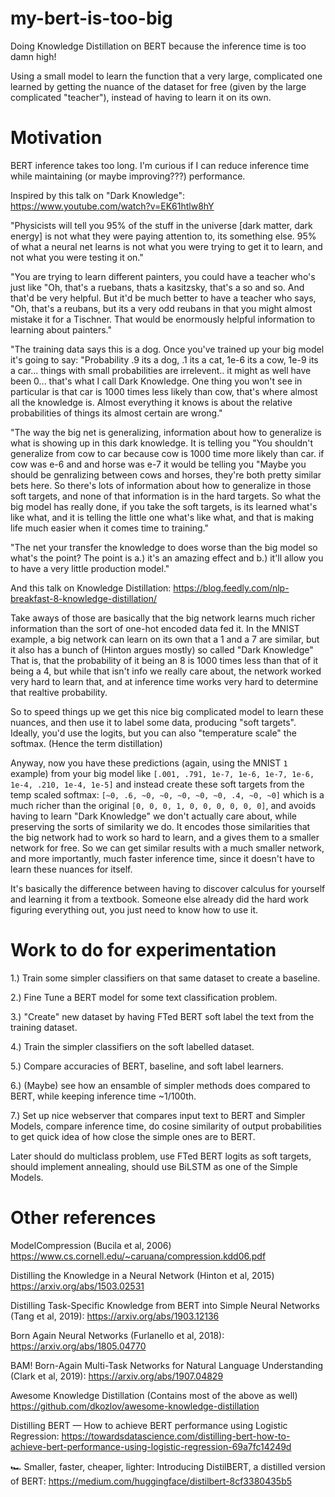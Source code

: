# my-bert-is-too-big
Doing Knowledge Distillation on BERT because the inference time is too damn high!

Using a small model to learn the function that a very large, complicated one learned by getting the nuance of the dataset for free (given by the large complicated "teacher"), instead of having to learn it on its own.


# Motivation
BERT inference takes too long. I'm curious if I can reduce inference time while maintaining (or maybe improving???) performance.

Inspired by this talk on "Dark Knowledge": https://www.youtube.com/watch?v=EK61htlw8hY

"Physicists will tell you 95% of the stuff in the universe [dark matter, dark energy] is not what they were paying attention to, its something else. 95% of what a neural net learns is not what you were trying to get it to learn, and not what you were testing it on."

"You are trying to learn different painters, you could have a teacher who's just like "Oh, that's a ruebans, thats a kasitzsky, that's a so and so. And that'd be very helpful. But it'd be much better to have a teacher who says, "Oh, that's a reubans, but its a very odd reubans in that you might almost mistake it for a Tischner. That would be enormously helpful information to learning about painters."

"The training data says this is a dog. Once you've trained up your big model it's going to say: "Probability .9 its a dog, .1 its a cat, 1e-6 its a cow, 1e-9 its a car... things with small probabilities are irrelevent.. it might as well have been 0... that's what I call Dark Knowledge. One thing you won't see in particular is that car is 1000 times less likely than cow, that's where almost all the knowledge is. Almost everything it knows is about the relative probabilities of things its almost certain are wrong."

"The way the big net is generalizing, information about how to generalize is what is showing up in this dark knowledge. It is telling you "You shouldn't generalize from cow to car because cow is 1000 time more likely than car. if cow was e-6 and and horse was e-7 it would be telling you "Maybe you should be genralizing between cows and horses, they're both pretty similar bets here. So there's lots of information about how to generalize in those soft targets, and none of that information is in the hard targets. So what the big model has really done, if you take the soft targets, is its learned what's like what, and it is telling the little one what's like what, and that is making life much easier when it comes time to training."

"The net your transfer the knowledge to does worse than the big model so what's the point? The point is a.) it's an amazing effect and b.) it'll allow you to have a very little production model."

And this talk on Knowledge Distillation: https://blog.feedly.com/nlp-breakfast-8-knowledge-distillation/

Take aways of those are basically that the big network learns much richer information than the sort of one-hot encoded data fed it.
In the MNIST example, a big network can learn on its own that a 1 and a 7 are similar, but it also has a bunch of (Hinton argues mostly) so called "Dark Knowledge"
That is, that the probability of it being an 8 is 1000 times less than that of it being a 4, but while that isn't info we really care about, the network worked very hard to learn that, and at inference time works very hard to determine that realtive probability.

So to speed things up we get this nice big complicated model to learn these nuances, and then use it to label some data, producing "soft targets".
Ideally, you'd use the logits, but you can also "temperature scale" the softmax. (Hence the term distillation)

Anyway, now you have these predictions (again, using the MNIST `1` example) from your big model like `[.001, .791, 1e-7, 1e-6, 1e-7, 1e-6, 1e-4, .210, 1e-4, 1e-5]` and instead create these soft targets from the temp scaled softmax: `[~0, .6, ~0, ~0, ~0, ~0, ~0, .4, ~0, ~0]` which is a much richer than the original `[0, 0, 0, 1, 0, 0, 0, 0, 0, 0]`, and avoids having to learn "Dark Knowledge" we don't actually care about, while preserving the sorts of similarity we do.
It encodes those similarities that the big network had to work so hard to learn, and a gives them to a smaller network for free. So we can get similar results with a much smaller network, and more importantly, much faster inference time, since it doesn't have to learn these nuances for itself.


It's basically the difference between having to discover calculus for yourself and learning it from a textbook. Someone else already did the hard work figuring everything out, you just need to know how to use it.

# Work to do for experimentation
1.) Train some simpler classifiers on that same dataset to create a baseline.

2.) Fine Tune a BERT model for some text classification problem.

3.) "Create" new dataset by having FTed BERT soft label the text from the training dataset.

4.) Train the simpler classifiers on the soft labelled dataset.

5.) Compare accuracies of BERT, baseline, and soft label learners.

6.) (Maybe) see how an ensamble of simpler methods does compared to BERT, while keeping inference time ~1/100th.

7.) Set up nice webserver that compares input text to BERT and Simpler Models, compare inference time, do cosine similarity of output probabilities to get quick idea of how close the simple ones are to BERT.

Later should do multiclass problem, use FTed BERT logits as soft targets, should implement annealing, should use BiLSTM as one of the Simple Models.

# Other references
ModelCompression (Bucila et al, 2006)
https://www.cs.cornell.edu/~caruana/compression.kdd06.pdf

Distilling the Knowledge in a Neural Network (Hinton et al, 2015)
https://arxiv.org/abs/1503.02531

Distilling Task-Specific Knowledge from BERT into Simple Neural Networks (Tang et al, 2019):
https://arxiv.org/abs/1903.12136

Born Again Neural Networks (Furlanello et al, 2018):
https://arxiv.org/abs/1805.04770

BAM! Born-Again Multi-Task Networks for Natural Language Understanding (Clark et al, 2019):
https://arxiv.org/abs/1907.04829

Awesome Knowledge Distillation (Contains most of the above as well)
https://github.com/dkozlov/awesome-knowledge-distillation

Distilling BERT — How to achieve BERT performance using Logistic Regression:
https://towardsdatascience.com/distilling-bert-how-to-achieve-bert-performance-using-logistic-regression-69a7fc14249d

🏎 Smaller, faster, cheaper, lighter: Introducing DistilBERT, a distilled version of BERT:
https://medium.com/huggingface/distilbert-8cf3380435b5


